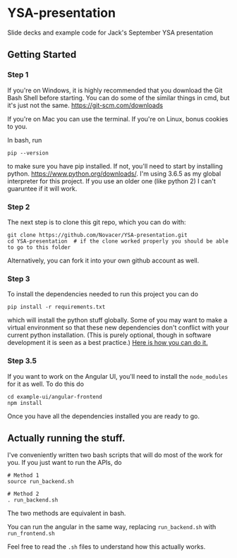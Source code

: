 # YSA-presentation
Slide decks and example code for Jack's September YSA presentation


## Getting Started

### Step 1
If you're on Windows, it is highly recommended that you download the Git Bash Shell before starting. You can do some of the similar things in cmd, but it's just not the same. https://git-scm.com/downloads

If you're on Mac you can use the terminal. If you're on Linux, bonus cookies to you.

In bash, run

```shell
pip --version
```

to make sure you have pip installed. If not, you'll need to start by installing python. https://www.python.org/downloads/.
I'm using 3.6.5 as my global interpreter for this project. If you use an older one (like python 2) I can't guaruntee if it will work.

### Step 2
The next step is to clone this git repo, which you can do with:
```shell
git clone https://github.com/Novacer/YSA-presentation.git
cd YSA-presentation  # if the clone worked properly you should be able to go to this folder
```

Alternatively, you can fork it into your own github account as well.


### Step 3
To install the dependencies needed to run this project you can do 

```shell
pip install -r requirements.txt
```
which will install the python stuff globally. Some of you may want to make a virtual environment so that these new dependencies don't conflict with your current python installation. (This is purely optional, though in software development it is seen as a best practice.) [Here is how you can do it.](https://docs.python-guide.org/dev/virtualenvs/#lower-level-virtualenv)


### Step 3.5
If you want to work on the Angular UI, you'll need to install the ```node_modules``` for it as well. To do this do

```shell
cd example-ui/angular-frontend
npm install
```

Once you have all the dependencies installed you are ready to go.

## Actually running the stuff.

I've conveniently written two bash scripts that will do most of the work for you. If you just want to run the APIs, do
```shell
# Method 1
source run_backend.sh

# Method 2
. run_backend.sh
```
The two methods are equivalent in bash.

You can run the angular in the same way, replacing ```run_backend.sh``` with ```run_frontend.sh```

Feel free to read the ```.sh``` files to understand how this actually works.
